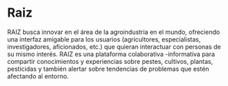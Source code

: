 # Raiz
RAIZ busca innovar en el área de la agroindustria en el mundo, ofreciendo una interfaz 
amigable para los usuarios (agricultores, especialistas, investigadores, aficionados, etc.) 
que quieran interactuar con personas de su mismo interés. RAIZ es una plataforma colaborativa 
-informativa para compartir conocimientos y experiencias sobre pestes, cultivos, plantas, 
pesticidas y también alertar sobre tendencias de problemas que estén afectando al entorno.
